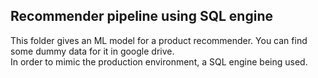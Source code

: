 ## Recommender pipeline using SQL engine
This folder gives an ML model for a product recommender. You can find some dummy data for it in google drive.   
In order to mimic the production environment, a SQL engine being used. 
